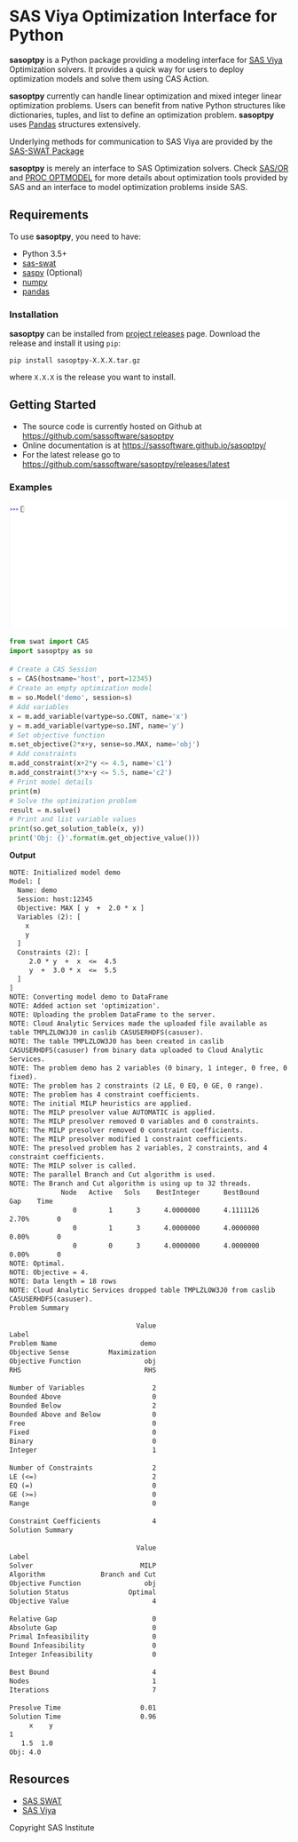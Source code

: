 
# SAS Viya Optimization Interface for Python

**sasoptpy** is a Python package providing a modeling interface for [SAS Viya](https://www.sas.com/en_us/software/viya.html) Optimization solvers. It provides a quick way for users to deploy optimization models and solve them using CAS Action.

**sasoptpy** currently can handle linear optimization and mixed integer linear optimization problems. Users can benefit from native Python structures like dictionaries, tuples, and list to define an optimization problem. **sasoptpy** uses [Pandas](http://pandas.pydata.org/) structures extensively.

Underlying methods for communication to SAS Viya are provided by the [SAS-SWAT Package](https://sassoftware.github.io/python-swat/)

**sasoptpy** is merely an interface to SAS Optimization solvers. Check [SAS/OR](http://go.documentation.sas.com/?cdcId=pgmsascdc&cdcVersion=9.4_3.3&docsetId=casmopt&docsetTarget=titlepage.htm&locale=en) and [PROC OPTMODEL](http://go.documentation.sas.com/?cdcId=pgmsascdc&cdcVersion=9.4_3.3&docsetId=casmopt&docsetTarget=casmopt_optmodel_toc.htm&locale=en) for more details about optimization tools provided by SAS and an interface to model optimization problems inside SAS.

## Requirements

To use **sasoptpy**, you need to have:
* Python 3.5+
* [sas-swat](https://github.com/sassoftware/python-swat)
* [saspy](https://github.com/sassoftware/saspy) (Optional)
* [numpy](https://pypi.python.org/pypi/numpy)
* [pandas](https://pypi.python.org/pypi/pandas)

### Installation

**sasoptpy** can be installed from [project releases](https://github.com/sassoftware/sasoptpy/releases) page. Download the release and install it using `pip`:

    pip install sasoptpy-X.X.X.tar.gz

where `X.X.X` is the release you want to install.

## Getting Started

* The source code is currently hosted on Github at https://github.com/sassoftware/sasoptpy
* Online documentation is at https://sassoftware.github.io/sasoptpy/
* For the latest release go to https://github.com/sassoftware/sasoptpy/releases/latest

### Examples

![sasoptpy demo gif](img/sasoptpy-demo.gif)

```python
from swat import CAS
import sasoptpy as so

# Create a CAS Session
s = CAS(hostname='host', port=12345)
# Create an empty optimization model
m = so.Model('demo', session=s)
# Add variables
x = m.add_variable(vartype=so.CONT, name='x')
y = m.add_variable(vartype=so.INT, name='y')
# Set objective function
m.set_objective(2*x+y, sense=so.MAX, name='obj')
# Add constraints
m.add_constraint(x+2*y <= 4.5, name='c1')
m.add_constraint(3*x+y <= 5.5, name='c2')
# Print model details
print(m)
# Solve the optimization problem
result = m.solve()
# Print and list variable values
print(so.get_solution_table(x, y))
print('Obj: {}'.format(m.get_objective_value()))
```

**Output**

```shell
NOTE: Initialized model demo
Model: [
  Name: demo
  Session: host:12345
  Objective: MAX [ y  +  2.0 * x ]
  Variables (2): [
    x
    y
  ]
  Constraints (2): [
     2.0 * y  +  x  <=  4.5
     y  +  3.0 * x  <=  5.5
  ]
]
NOTE: Converting model demo to DataFrame
NOTE: Added action set 'optimization'.
NOTE: Uploading the problem DataFrame to the server.
NOTE: Cloud Analytic Services made the uploaded file available as table TMPLZLOW3J0 in caslib CASUSERHDFS(casuser).
NOTE: The table TMPLZLOW3J0 has been created in caslib CASUSERHDFS(casuser) from binary data uploaded to Cloud Analytic Services.
NOTE: The problem demo has 2 variables (0 binary, 1 integer, 0 free, 0 fixed).
NOTE: The problem has 2 constraints (2 LE, 0 EQ, 0 GE, 0 range).
NOTE: The problem has 4 constraint coefficients.
NOTE: The initial MILP heuristics are applied.
NOTE: The MILP presolver value AUTOMATIC is applied.
NOTE: The MILP presolver removed 0 variables and 0 constraints.
NOTE: The MILP presolver removed 0 constraint coefficients.
NOTE: The MILP presolver modified 1 constraint coefficients.
NOTE: The presolved problem has 2 variables, 2 constraints, and 4 constraint coefficients.
NOTE: The MILP solver is called.
NOTE: The parallel Branch and Cut algorithm is used.
NOTE: The Branch and Cut algorithm is using up to 32 threads.
             Node   Active   Sols    BestInteger      BestBound      Gap    Time
                0        1      3      4.0000000      4.1111126    2.70%       0
                0        1      3      4.0000000      4.0000000    0.00%       0
                0        0      3      4.0000000      4.0000000    0.00%       0
NOTE: Optimal.
NOTE: Objective = 4.
NOTE: Data length = 18 rows
NOTE: Cloud Analytic Services dropped table TMPLZLOW3J0 from caslib CASUSERHDFS(casuser).
Problem Summary

                                Value
Label                                
Problem Name                     demo
Objective Sense          Maximization
Objective Function                obj
RHS                               RHS
                                     
Number of Variables                 2
Bounded Above                       0
Bounded Below                       2
Bounded Above and Below             0
Free                                0
Fixed                               0
Binary                              0
Integer                             1
                                     
Number of Constraints               2
LE (<=)                             2
EQ (=)                              0
GE (>=)                             0
Range                               0
                                     
Constraint Coefficients             4
Solution Summary

                                Value
Label                                
Solver                           MILP
Algorithm              Branch and Cut
Objective Function                obj
Solution Status               Optimal
Objective Value                     4
                                     
Relative Gap                        0
Absolute Gap                        0
Primal Infeasibility                0
Bound Infeasibility                 0
Integer Infeasibility               0
                                     
Best Bound                          4
Nodes                               1
Iterations                          7
                                     
Presolve Time                    0.01
Solution Time                    0.96
     x    y
1          
   1.5  1.0
Obj: 4.0
```

## Resources

- [SAS SWAT](http://github.com/sassoftware/python-swat/)
- [SAS Viya](http://www.sas.com/en_us/software/viya.html)

Copyright SAS Institute
